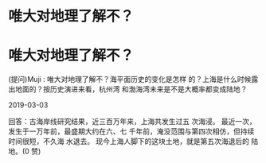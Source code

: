 # 唯大对地理了解不？

# 唯大对地理了解不？

(提问)Muji : 唯大对地理了解不？海平面历史的变化是怎样 的？上海是什么时候露出地面的？按历史演进来看，杭州湾 和渤海湾未来是不是大概率都变成陆地？

2019-03-03

回答：古海岸线研究结果，近三百万年来，上海共发生过五 次海浸。 最近一次，发生于一万年前，最盛期大约在六、七 千年前，淹没范围与第四次相仿，但持续时间很短，不久海 水退去。 现今上海人脚下的这块土地，就是第五次海退后的 陆地。(0 赞)